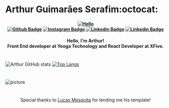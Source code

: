 # Arthur Guimarães Serafim:octocat:

<h4 align="center">

[![Hello](https://steamuserimages-a.akamaihd.net/ugc/264974925120148286/2E0BCF3F4CB877BEC57DD17E5AA36563E1C41B29/)](https://serafim.dev.br)
<br/>
[![Github Badge](https://img.shields.io/badge/-Github.io-000?style=for-the-badge&logo=Github&logoColor=white&link=https://github.com/Arthur-Serafim)](https://github.com/Arthur-Serafim)
[![Instagram Badge](https://img.shields.io/badge/-instagram-red?style=for-the-badge&logo=instagram&logoColor=white&link=https://www.instagram.com/arthur.serafim.12/)](https://www.instagram.com/arthur.serafim.12/)
[![Linkedin Badge](https://img.shields.io/badge/-Linkedin-blue?style=for-the-badge&logo=Linkedin&logoColor=white&link=https://www.linkedin.com/in/arthur-serafim-335310188/
)](https://www.linkedin.com/in/arthur-serafim-335310188/)
[![Linkedin Badge](https://img.shields.io/badge/-Email-blue?style=for-the-badge&logo=gmail&logoColor=white&link=arthur@dev.net.br)](arthur@dev.net.br)
</h4>

<h4 align="center">
 Hello, I'm Arthur!
 <br>
 Front End developer at Yooga Technology and React Developer at XFive.  
</h4>

#

![Arthur GitHub stats](https://github-readme-stats.vercel.app/api?username=Arthur-Serafim&show_icons=true&theme=tokyonight)
[![Top Langs](https://github-readme-stats.vercel.app/api/top-langs/?username=Arthur-Serafim&layout=compact&theme=tokyonight)](https://github.com/Arthur-Serafim)

#

![picture](https://www.eyerys.com/sites/default/files/t-rex-chrome2.png)

# 

<p align="center">
Special thanks to <a href="https://github.com/Tarmiel" target="_blank">Lucas Mesquita</a> for lending me his template!
</p>
